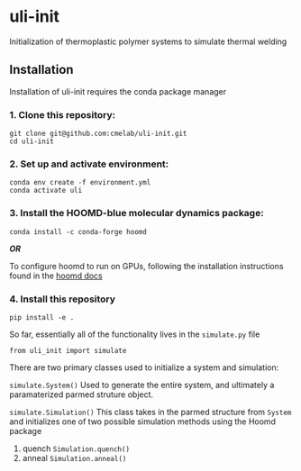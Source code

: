 # uli-init
Initialization of thermoplastic polymer systems to simulate thermal welding

## Installation

Installation of uli-init requires the conda package manager

### 1. Clone this repository: ###  

```
git clone git@github.com:cmelab/uli-init.git  
cd uli-init  
```

### 2. Set up and activate environment: ###  

```
conda env create -f environment.yml  
conda activate uli
```  
### 3. Install the HOOMD-blue molecular dynamics package: ###  

`conda install -c conda-forge hoomd`  

***OR*** 

To configure hoomd to run on GPUs, following the installation instructions found in the [hoomd docs](https://hoomd-blue.readthedocs.io/en/stable/installation.html)

### 4. Install this repository ###

```
pip install -e .
```

So far, essentially all of the functionality lives in the `simulate.py` file

`from uli_init import simulate`

There are two primary classes used to initialize a system and simulation:  

`simulate.System()`
Used to generate the entire system, and ultimately a paramaterized parmed struture object.

`simulate.Simulation()`
This class takes in the parmed structure from `System` and initializes one of two possible simulation methods using the Hoomd package

1. quench `Simulation.quench()`
2. anneal `Simulation.anneal()`
